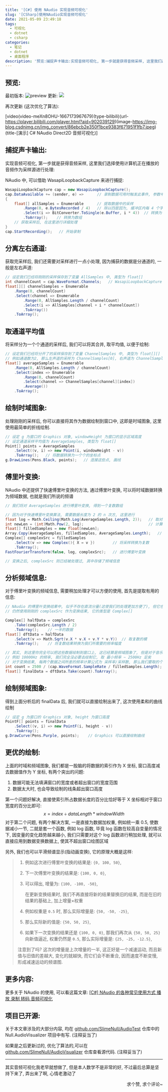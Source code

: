 ```yaml
---
title: '[C#] 使用 NAudio 实现音频可视化'
slug: '[CSharp]使用NAudio实现音频可视化'
date: 2021-05-09 23:49:18
tags:
  - 可视化
  - dotnet
  - csharp
categories:
  - 笔记
  - dotnet
  - 桌面程序
description: '预览:捕捉声卡输出:实现音频可视化, 第一步就是获得音频采样, 这里我们选择使用计算机正在播放的音频作为采样源进行处理:NAudio 中, 可以借助 WasapiLoopbackCapture 来进行捕捉:WasapiLoopbackCapture cap = new WasapiLoopbackCapture();cap.DataAvailable += (sender, e) =>      // 录制数据可用时触发此事件, 参数中包含音频数据{    float[] allSam'
---
```


## 预览:


最初版本:
![preview](images/20210509234816552.gif)
更新:
<a href="https://sm.ms/image/TCABEJvFoDMrnaf" target="_blank"><img src="https://i.loli.net/2021/06/25/TCABEJvFoDMrnaf.gif" ></a>


再次更新 (这次优化了算法):


[video(video-meXn8OHU-1667173967679)(type-bilibili)(url-https://player.bilibili.com/player.html?aid=902039129)(image-https://img-blog.csdnimg.cn/img_convert/86ebcb2e350f1bce9383f671951f1fb7.jpeg)(title-[演示] C# NAudio Direct2D 音频可视化)]



## 捕捉声卡输出:


实现音频可视化, 第一步就是获得音频采样, 这里我们选择使用计算机正在播放的音频作为采样源进行处理:


NAudio 中, 可以借助 WasapiLoopbackCapture 来进行捕捉:


```csharp
WasapiLoopbackCapture cap = new WasapiLoopbackCapture();
cap.DataAvailable += (sender, e) =>      // 录制数据可用时触发此事件, 参数中包含音频数据
{
    float[] allSamples = Enumerable      // 提取数据中的采样
        .Range(0, e.BytesRecorded / 4)   // 除以四是因为, 缓冲区内每 4 个字节构成一个浮点数, 一个浮点数是一个采样
        .Select(i => BitConverter.ToSingle(e.Buffer, i * 4))  // 转换为 float
        .ToArray();    // 转换为数组
    // 获取采样后, 在这里进行详细处理
}
cap.StartRecording();   // 开始录制
```




## 分离左右通道:


获取完采样后, 我们还需要对采样进行一点小处理, 因为捕获的数据是分通道的, 一般是左右声道:


```csharp
// 设定我们已经将刚刚的采样保存到了变量 AllSamples 中, 类型为 float[]
int channelCount = cap.WaveFormat.Channels;   // WasapiLoopbackCapture 的 WaveFormat 指定了当前声音的波形格式, 其中包含就通道数
float[][] channelSamples = Enumerable
    .Range(0, channelCount)
    .Select(channel => Enumerable
        .Range(0, AllSamples.Length / channelCount)
        .Select(i => AllSamples[channel + i * channelCount])
        .ToArray())
    .ToArray();
```




## 取通道平均值


将采样分为一个个通道的采样后, 我们可以将其合并, 取平均值, 以便于绘制:


```csharp
// 设定我们已经将分开了的采样保存到了变量 ChannelSamples 中, 类型为 float[][]
// 例如通道数为2, 那么左声道的采样为 ChannelSamples[0], 右声道为 ChannelSamples[1]
float[] averageSamples = Enumerable
    .Range(0, AllSamples.Length / channelCount)
    .Select(index => Enumerable
        .Range(0, channelCount)
        .Select(channel => ChannelSamples[channel][index])
        .Average())
    .ToArray();
```




## 绘制时域图象:


处理刚刚的采样后, 你可以直接将其作为数据绘制到窗口中, 这即是时域图象, 这里使用最简单的折线绘制.


```csharp
// 设定 g 为窗口的 Graphics 对象, windowHeight 为窗口的显示区域高度
// 设定通道采样平均值为 AverageSamples, 类型为 float[]
Point[] points = AverageSamples
    .Select((v, i) => new Point(i, windowHeight - v))
    .ToArray();   // 将数据转换为一个个的坐标点
g.DrawLines(Pens.Black, points);   // 连接这些点, 画线
```




## 傅里叶变换:


NAudio 中还提供了快速傅里叶变换的方法, 通过傅里叶变换, 可以将时域数据转换为频域数据, 也就是我们所说的频谱


```csharp
// 我们将对 AverageSamples 进行傅里叶变换, 得到一个复数数组

// 因为对于快速傅里叶变换算法, 需要数据长度为 2 的 n 次方, 这里进行
float log = Math.Ceiling(Math.Log(AverageSamples.Length, 2));   // 取对数并向上取整
int newLen = (int)Math.Pow(2, log);                             // 计算新长度
float[] filledSamples = new float[newLen];
Array.Copy(AverageSamples, filledSamples, AverageSamples.Length);   // 拷贝到新数组
Complex[] complexSrc = filledSamples
    .Select(v => new Complex(){ X = v })        // 将采样转换为复数
    .ToArray();
FastFourierTransform(false, log, complexSrc);   // 进行傅里叶变换

// 变换之后, complexSrc 则已经被处理过, 其中存储了频域信息
```




## 分析频域信息:


对于傅里叶变换的频域信息, 需要稍加处理才可以方便的使用, 首先是提取有用的信息:


```csharp
// NAudio 的傅里叶变换结果中, 似乎不存在直流分量(这使我们的处理更加方便了), 但它也是有共轭什么的(也就是数据左右对称, 只有一半是有用的)
// 仍然使用刚刚的 complexSrc 作为变换结果, 它的类型是 Complex[]

Complex[] halfData = complexSrc
    .Take(complexSrc.Length / 2)
    .ToArray();    // 一半的数据
float[] dftData = halfData
    .Select(v => Math.Sqrt(v.X * v.X + v.Y * v.Y))  // 取复数的模
    .ToArray();    // 将复数结果转换为我们所需要的频率幅度

// 其实, 到这里你完全可以把这些数据绘制到窗口上, 这已经算是频域图象了, 但是对于音乐可视化来讲, 某些频率的数据我们完全不需要
// 例如 10000Hz 的频率, 我们完全没必要去绘制它, 取 最小频率 ~ 2500Hz 足矣
// 对于变换结果, 每两个数据之间所差的频率计算公式为 采样率/采样数, 那么我们要取的个数也可以由 2500 / (采样率 / 采样数) 来得出
int count = 2500 / (cap.WaveFormat.SampleRate / filledSamples.Length);
float[] finalData = dftData.Take(count).ToArray();
```




## 绘制频域图象:


得到上面分析后的 finalData 后, 我们就可以直接绘制出来了, 这次使用柔和的曲线绘制


```csharp
// 设定 g 为窗口的 Graphics 对象, height 为窗口高度
PointF[] points = finalData
    .Select((v, i) => new PointF(i, height - v))
    .ToArray();
g.DrawCurve(Pens.Purple, points);    // Graphics 可以直接绘制曲线
```




## 更优的绘制:


上面的时域和频域图象, 我们都是一股脑的将数据的索引作为 X 坐标, 窗口高度减去数据值作为 Y 坐标, 有两个突出的问题:


1. 数据可能无法填满窗口的宽度或者超出窗口的宽度范围
2. 数据太大时, 也会导致绘制的线条超出窗口高度


第一个问题好解决, 直接使索引所占数据长度的百分比恰好等于 X 坐标相对于窗口宽度的百分比即可:
$$
x = index \div dataLength * windowWidth
$$
对于第二个问题, 有两个解决方案, 一是直接为数据加权重, 例如统一乘 0.5, 使数据减小一节, 二就是套一个函数, 例如 log 函数, 毕竟 log 函数在较高自变量的情况下, 因变量的变化趋势越来越小, 我们只需要对这个 log 函数进行稍加处理, 就可以直接应用到数据变换数据上, 使其不超出窗口绘图区域


另外, 我们也可以平滑频谱显示(指动画变换), 它的原理大概是这样: 


> 1. 例如这次进行傅里叶变换的结果是: `{0, 100, 50}`, 
>
> 2. 下一次傅里叶变换的结果是: `{100, 0, 0}`, 
>
> 3. 可以得出, 增量为: `{100, -100, -50}`, 
>
>    在更新变换结果时, 我们不再直接将新的结果替换旧的结果, 而是在旧的结果的基础上, 加上增量×权重
>
> 4. 例如权重是 `0.5` 时, 那么实际增量是: `{50, -50, -25}`, 
>
> 5. 那么实际新的值是: `{50, 50, 25}`, 
>
> 6. 如果下一次变换的结果还是 `{100, 0, 0}`, 那我们再次从 `{50, 50, 25}` 向新值逼近, 权重仍然是 `0.5`, 那么实际增量是: `{25, -25, -12.5}`, 
>
> 注意到了吗? 这次的增量是上次增量的一半, 这正好是一个减速运动, 而且新值与旧值的差越大, 变化的就越快, 而它们会不断重合, 因而速度不断变慢, 形成减速运动的频谱图.




## 更多内容:


更多关于 NAudio 的使用, 可以看这篇文章: [[C#] NAudio 的各种常见使用方式 播放 录制 转码 音频可视化](https://blog.csdn.net/m0_46555380/article/details/116460477)




## 项目已开源:


关于本文章涉及的大部分内容, 均在 [github.com/SlimeNull/AudioTest](https://github.com/SlimeNull/AudioTest) 仓库中的 Null.AudioVisualizer 项目中有写. (注释妥当了)


如果是之后更新过的, 优化了算法的,可以在 [github.com/SlimeNull/AudioVisualizer](https://github.com/SlimeNull/AudioVisualizer) 仓库查看源代码. (注释妥当了)



---


其实音频可视化我老早就想做了, 但是本人数学不是非常的好, 不过最后总算是坚持下来了, 弄出来了啊, 心情老激动了


<div align="right">求个赞, 求个评论~</div>
